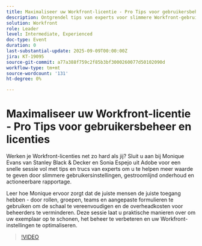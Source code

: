 ```yaml
---
title: Maximaliseer uw Workfront-licentie - Pro Tips voor gebruikersbeheer en licenties
description: Ontgrendel tips van experts voor slimmere Workfront-gebruikersinstellingen, gestroomlijnd licentiebeheer en verbeterde governance voor maximale waarde en efficiëntie.
solution: Workfront
role: Leader
level: Intermediate, Experienced
doc-type: Event
duration: 0
last-substantial-update: 2025-09-09T00:00:00Z
jira: KT-19095
source-git-commit: a77a388f759c2f85b3bf3000260077d50102090d
workflow-type: tm+mt
source-wordcount: '131'
ht-degree: 0%

---
```



# Maximaliseer uw Workfront-licentie - Pro Tips voor gebruikersbeheer en licenties

Werken je Workfront-licenties net zo hard als jij? Sluit u aan bij Monique Evans van Stanley Black &amp; Decker en Sonia Espejo uit Adobe voor een snelle sessie vol met tips en trucs van experts om u te helpen meer waarde te geven door slimmere gebruikersinstellingen, gestroomlijnd onderhoud en actioneerbare rapportage.

Leer hoe Monique ervoor zorgt dat de juiste mensen de juiste toegang hebben - door rollen, groepen, teams en aangepaste formulieren te gebruiken om de schaal te vereenvoudigen en de overheadkosten voor beheerders te verminderen. Deze sessie laat u praktische manieren over om uw exemplaar op te schonen, het beheer te verbeteren en uw Workfront-instellingen te optimaliseren.

>[!VIDEO](https://video.tv.adobe.com/v/3473945/?learn=on&enablevpops)
